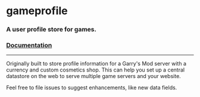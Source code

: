 # gameprofile 
### A user profile store for games.
### [Documentation](https://godoc.org/github.com/alanfran/gameprofile)

---

Originally built to store profile information for a Garry's Mod server with a currency and custom cosmetics shop. This can help you set up a central datastore on the web to serve multiple game servers and your website.

Feel free to file issues to suggest enhancements, like new data fields.
